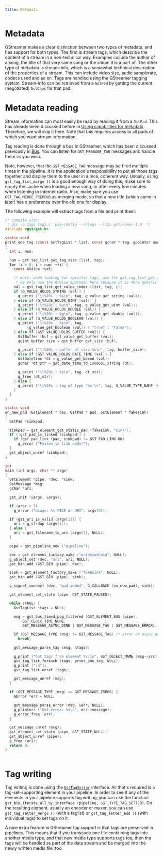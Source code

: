 ```yaml
---
title: Metadata
...
```


# Metadata

GStreamer makes a clear distinction between two types of metadata, and
has support for both types. The first is stream tags, which describe the
content of a stream in a non-technical way. Examples include the author
of a song, the title of that very same song or the album it is a part
of. The other type of metadata is stream-info, which is a somewhat
technical description of the properties of a stream. This can include
video size, audio samplerate, codecs used and so on. Tags are handled
using the GStreamer tagging system. Stream-info can be retrieved from a
`GstPad` by getting the current (negotiated) `GstCaps` for that pad.

# Metadata reading

Stream information can most easily be read by reading it from a
`GstPad`. This has already been discussed before in [Using capabilities
for metadata](manual-pads.md#using-capabilities-for-metadata).
Therefore, we will skip it here. Note that this requires access to all
pads of which you want stream information.

Tag reading is done through a bus in GStreamer, which has been discussed
previously in [Bus](manual-bus.md). You can listen for
`GST_MESSAGE_TAG` messages and handle them as you wish.

Note, however, that the `GST_MESSAGE_TAG` message may be fired multiple
times in the pipeline. It is the application's responsibility to put all
those tags together and display them to the user in a nice, coherent
way. Usually, using `gst_tag_list_merge ()` is a good enough way of
doing this; make sure to empty the cache when loading a new song, or
after every few minutes when listening to internet radio. Also, make
sure you use `GST_TAG_MERGE_PREPEND` as merging mode, so that a new
title (which came in later) has a preference over the old one for
display.

The following example will extract tags from a file and print them:

``` c
/* compile with:
 * gcc -o tags tags.c `pkg-config --cflags --libs gstreamer-1.0` */
#include <gst/gst.h>

static void
print_one_tag (const GstTagList * list, const gchar * tag, gpointer user_data)
{
  int i, num;

  num = gst_tag_list_get_tag_size (list, tag);
  for (i = 0; i < num; ++i) {
    const GValue *val;

    /* Note: when looking for specific tags, use the gst_tag_list_get_xyz() API,
     * we only use the GValue approach here because it is more generic */
    val = gst_tag_list_get_value_index (list, tag, i);
    if (G_VALUE_HOLDS_STRING (val)) {
      g_print ("\t%20s : %s\n", tag, g_value_get_string (val));
    } else if (G_VALUE_HOLDS_UINT (val)) {
      g_print ("\t%20s : %u\n", tag, g_value_get_uint (val));
    } else if (G_VALUE_HOLDS_DOUBLE (val)) {
      g_print ("\t%20s : %g\n", tag, g_value_get_double (val));
    } else if (G_VALUE_HOLDS_BOOLEAN (val)) {
      g_print ("\t%20s : %s\n", tag,
          (g_value_get_boolean (val)) ? "true" : "false");
    } else if (GST_VALUE_HOLDS_BUFFER (val)) {
      GstBuffer *buf = gst_value_get_buffer (val);
      guint buffer_size = gst_buffer_get_size (buf);

      g_print ("\t%20s : buffer of size %u\n", tag, buffer_size);
    } else if (GST_VALUE_HOLDS_DATE_TIME (val)) {
      GstDateTime *dt = g_value_get_boxed (val);
      gchar *dt_str = gst_date_time_to_iso8601_string (dt);

      g_print ("\t%20s : %s\n", tag, dt_str);
      g_free (dt_str);
    } else {
      g_print ("\t%20s : tag of type '%s'\n", tag, G_VALUE_TYPE_NAME (val));
    }
  }
}

static void
on_new_pad (GstElement * dec, GstPad * pad, GstElement * fakesink)
{
  GstPad *sinkpad;

  sinkpad = gst_element_get_static_pad (fakesink, "sink");
  if (!gst_pad_is_linked (sinkpad)) {
    if (gst_pad_link (pad, sinkpad) != GST_PAD_LINK_OK)
      g_error ("Failed to link pads!");
  }
  gst_object_unref (sinkpad);
}

int
main (int argc, char ** argv)
{
  GstElement *pipe, *dec, *sink;
  GstMessage *msg;
  gchar *uri;

  gst_init (&argc, &argv);

  if (argc < 2)
    g_error ("Usage: %s FILE or URI", argv[0]);

  if (gst_uri_is_valid (argv[1])) {
    uri = g_strdup (argv[1]);
  } else {
    uri = gst_filename_to_uri (argv[1], NULL);
  }

  pipe = gst_pipeline_new ("pipeline");

  dec = gst_element_factory_make ("uridecodebin", NULL);
  g_object_set (dec, "uri", uri, NULL);
  gst_bin_add (GST_BIN (pipe), dec);

  sink = gst_element_factory_make ("fakesink", NULL);
  gst_bin_add (GST_BIN (pipe), sink);

  g_signal_connect (dec, "pad-added", G_CALLBACK (on_new_pad), sink);

  gst_element_set_state (pipe, GST_STATE_PAUSED);

  while (TRUE) {
    GstTagList *tags = NULL;

    msg = gst_bus_timed_pop_filtered (GST_ELEMENT_BUS (pipe),
        GST_CLOCK_TIME_NONE,
        GST_MESSAGE_ASYNC_DONE | GST_MESSAGE_TAG | GST_MESSAGE_ERROR);

    if (GST_MESSAGE_TYPE (msg) != GST_MESSAGE_TAG) /* error or async_done */
      break;

    gst_message_parse_tag (msg, &tags);

    g_print ("Got tags from element %s:\n", GST_OBJECT_NAME (msg->src));
    gst_tag_list_foreach (tags, print_one_tag, NULL);
    g_print ("\n");
    gst_tag_list_unref (tags);

    gst_message_unref (msg);
  }

  if (GST_MESSAGE_TYPE (msg) == GST_MESSAGE_ERROR) {
    GError *err = NULL;

    gst_message_parse_error (msg, &err, NULL);
    g_printerr ("Got error: %s\n", err->message);
    g_error_free (err);
  }

  gst_message_unref (msg);
  gst_element_set_state (pipe, GST_STATE_NULL);
  gst_object_unref (pipe);
  g_free (uri);
  return 0;
}
    
```

# Tag writing

Tag writing is done using the
[`GstTagSetter`](http://gstreamer.freedesktop.org/data/doc/gstreamer/stable/gstreamer/html/GstTagSetter.html)
interface. All that's required is a tag-set-supporting element in your
pipeline. In order to see if any of the elements in your pipeline
supports tag writing, you can use the function
`gst_bin_iterate_all_by_interface (pipeline,
GST_TYPE_TAG_SETTER)`. On the resulting element, usually an encoder or
muxer, you can use `gst_tag_setter_merge
()` (with a taglist) or `gst_tag_setter_add
()` (with individual tags) to set tags on it.

A nice extra feature in GStreamer tag support is that tags are preserved
in pipelines. This means that if you transcode one file containing tags
into another media type, and that new media type supports tags too, then
the tags will be handled as part of the data stream and be merged into
the newly written media file, too.

